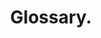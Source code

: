 ---
id: glossary
title: Glossary.
description: Terms used in CIPP and about CIPP that you might need to know.
slug: /glossary
---
